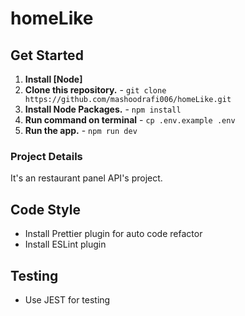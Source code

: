 # homeLike

## Get Started

1. **Install [Node]**
2. **Clone this repository.** - `git clone https://github.com/mashoodrafi006/homeLike.git`
3. **Install Node Packages.** - `npm install`
4. **Run command on terminal** - `cp .env.example .env`
5. **Run the app.** - `npm run dev`

### Project Details

It's an restaurant panel API's project.

## Code Style

-   Install Prettier plugin for auto code refactor
-   Install ESLint plugin

## Testing

-   Use JEST for testing
